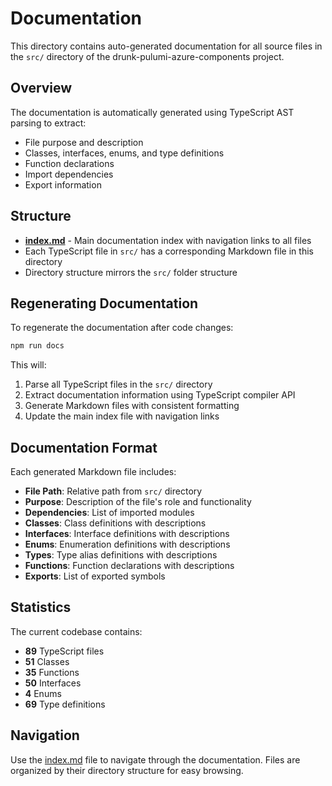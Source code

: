 # Documentation

This directory contains auto-generated documentation for all source files in the `src/` directory of the drunk-pulumi-azure-components project.

## Overview

The documentation is automatically generated using TypeScript AST parsing to extract:
- File purpose and description
- Classes, interfaces, enums, and type definitions
- Function declarations
- Import dependencies
- Export information

## Structure

- **[index.md](./index.md)** - Main documentation index with navigation links to all files
- Each TypeScript file in `src/` has a corresponding Markdown file in this directory
- Directory structure mirrors the `src/` folder structure

## Regenerating Documentation

To regenerate the documentation after code changes:

```bash
npm run docs
```

This will:
1. Parse all TypeScript files in the `src/` directory
2. Extract documentation information using TypeScript compiler API
3. Generate Markdown files with consistent formatting
4. Update the main index file with navigation links

## Documentation Format

Each generated Markdown file includes:

- **File Path**: Relative path from `src/` directory
- **Purpose**: Description of the file's role and functionality
- **Dependencies**: List of imported modules
- **Classes**: Class definitions with descriptions
- **Interfaces**: Interface definitions with descriptions
- **Enums**: Enumeration definitions with descriptions
- **Types**: Type alias definitions with descriptions
- **Functions**: Function declarations with descriptions
- **Exports**: List of exported symbols

## Statistics

The current codebase contains:
- **89** TypeScript files
- **51** Classes
- **35** Functions
- **50** Interfaces
- **4** Enums
- **69** Type definitions

## Navigation

Use the [index.md](./index.md) file to navigate through the documentation. Files are organized by their directory structure for easy browsing.